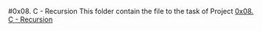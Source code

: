 #0x08. C - Recursion
This folder contain the file to the task of Project [0x08. C - Recursion](https://alx-intranet.hbtn.io/projects/219)